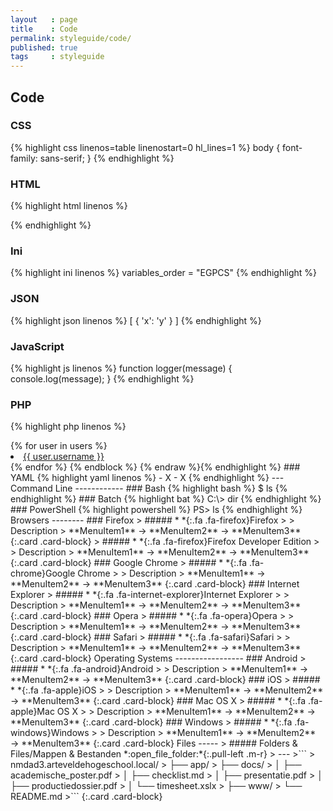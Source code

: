 ```yaml
---
layout   : page
title    : Code
permalink: styleguide/code/
published: true
tags     : styleguide
---
```


Code
----

### CSS

{% highlight css linenos=table linenostart=0 hl_lines=1 %}
body {
    font-family: sans-serif;
}
{% endhighlight %}

### HTML

{% highlight html linenos %}
<!DOCTYPE html>
<html>
<head>
    <title>html</title>
    <link rel="stylesheet" href="main.css">
</head>
</html>
{% endhighlight %}

### Ini

{% highlight ini linenos %}
variables_order = "EGPCS"
{% endhighlight %}

### JSON

{% highlight json linenos %}
[
    { 'x': 'y' }
]
{% endhighlight %}

### JavaScript

{% highlight js linenos %}
function logger(message) {
    console.log(message);
}
{% endhighlight %}

### PHP

{% highlight php linenos %}
<?php

phpinfo();
{% endhighlight %}

### SASS

{% highlight scss linenos %}
html {
    body {
        .home {
            color: red;
        }
    }
}
{% endhighlight %}

### TypeScript

{% highlight ts linenos %}
class {
    
}
{% endhighlight %}

### Twig

{% highlight jinja linenos %}{% raw %}
{% extends "layout.html" %}
{% block body %}
  <ul>
  {% for user in users %}
    <li><a href="{{ user.url }}">{{ user.username }}</a></li>
  {% endfor %}
  </ul>
{% endblock %}
{% endraw %}{% endhighlight %}

### YAML

{% highlight yaml linenos %}
 - X
   - X
{% endhighlight %}

---

Command Line
------------

### Bash

{% highlight bash %}
$ ls
{% endhighlight %}

### Batch

{% highlight bat %}
C:\> dir
{% endhighlight %}

### PowerShell

{% highlight powershell %}
PS> ls
{% endhighlight %}

Browsers
--------

### Firefox

> ##### *&nbsp;*{:.fa .fa-firefox}Firefox
>
> Description
> **MenuItem1** → **MenuItem2** → **MenuItem3**
{:.card .card-block}

> ##### *&nbsp;*{:.fa .fa-firefox}Firefox Developer Edition
>
> Description
> **MenuItem1** → **MenuItem2** → **MenuItem3**
{:.card .card-block}

### Google Chrome

> ##### *&nbsp;*{:.fa .fa-chrome}Google Chrome
>
> Description
> **MenuItem1** → **MenuItem2** → **MenuItem3**
{:.card .card-block}

### Internet Explorer

> ##### *&nbsp;*{:.fa .fa-internet-explorer}Internet Explorer
>
> Description
> **MenuItem1** → **MenuItem2** → **MenuItem3**
{:.card .card-block}

### Opera

> ##### *&nbsp;*{:.fa .fa-opera}Opera
>
> Description
> **MenuItem1** → **MenuItem2** → **MenuItem3**
{:.card .card-block}

### Safari

> ##### *&nbsp;*{:.fa .fa-safari}Safari
>
> Description
> **MenuItem1** → **MenuItem2** → **MenuItem3**
{:.card .card-block}

Operating Systems
-----------------

### Android

> ##### *&nbsp;*{:.fa .fa-android}Android
>
> Description
> **MenuItem1** → **MenuItem2** → **MenuItem3**
{:.card .card-block}

### iOS
> ##### *&nbsp;*{:.fa .fa-apple}iOS
>
> Description
> **MenuItem1** → **MenuItem2** → **MenuItem3**
{:.card .card-block}

### Mac OS X
> ##### *&nbsp;*{:.fa .fa-apple}Mac OS X
>
> Description
> **MenuItem1** → **MenuItem2** → **MenuItem3**
{:.card .card-block}

### Windows
> ##### *&nbsp;*{:.fa .fa-windows}Windows
>
> Description
> **MenuItem1** → **MenuItem2** → **MenuItem3**
{:.card .card-block}

Files
-----

> ##### Folders & Files/Mappen & Bestanden *:open_file_folder:*{:.pull-left .m-r}
> ---
>```
> nmdad3.arteveldehogeschool.local/
> ├── app/
> ├── docs/
> │   ├── academische_poster.pdf
> │   ├── checklist.md
> │   ├── presentatie.pdf
> │   ├── productiedossier.pdf
> │   └── timesheet.xslx
> ├── www/
> └── README.md
>```
{:.card .card-block}